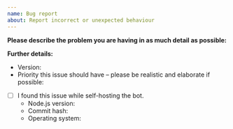 ```yaml
---
name: Bug report
about: Report incorrect or unexpected behaviour
---
```


**Please describe the problem you are having in as much detail as possible:**


**Further details:**
- Version:
- Priority this issue should have – please be realistic and elaborate if possible:

- [ ] I found this issue while self-hosting the bot.
  - Node.js version:
  - Commit hash:
  - Operating system:
